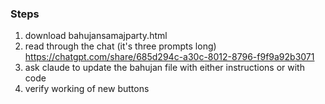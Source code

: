 ### Steps
1. download bahujansamajparty.html
2. read through the chat (it's three prompts long) https://chatgpt.com/share/685d294c-a30c-8012-8796-f9f9a92b3071
3. ask claude to update the bahujan file with either instructions or with code
4. verify working of new buttons